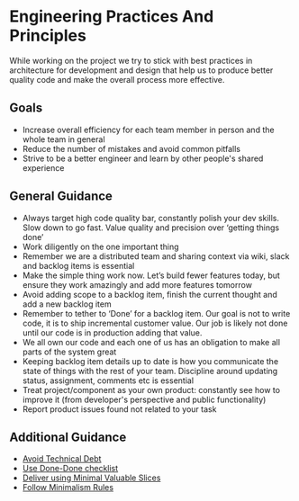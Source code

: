 # Engineering Practices And Principles

While working on the project we try to stick with best practices in architecture for development and design that help us to produce better quality code and make the overall process more effective.

## Goals

* Increase overall efficiency for each team member in person and the whole team in general
* Reduce the number of mistakes and avoid common pitfalls
* Strive to be a better engineer and learn by other people's shared experience

## General Guidance

* Always target high code quality bar, constantly polish your dev skills. Slow down to go fast. Value quality and precision over ‘getting things done’
* Work diligently on the one important thing
* Remember we are a distributed team and sharing context via wiki, slack and backlog items is essential
* Make the simple thing work now. Let’s build fewer features today, but ensure they work amazingly and add more features tomorrow
* Avoid adding scope to a backlog item, finish the current thought and add a new backlog item
* Remember to tether to ‘Done’ for a backlog item. Our goal is not to write code, it is to ship incremental customer value. Our job is likely not done until our code is in production adding that value.
* We all own our code and each one of us has an obligation to make all parts of the system great
* Keeping backlog item details up to date is how you communicate the state of things with the rest of your team. Discipline around updating status, assignment, comments etc is essential
* Treat project/component as your own product: constantly see how to improve it (from developer's perspective and public functionality)
* Report product issues found not related to your task

## Additional Guidance

* [Avoid Technical Debt](https://martinfowler.com/bliki/TechnicalDebt.html)
* [Use Done-Done checklist](BestPractices/DoneDone.md)
* [Deliver using Minimal Valuable Slices](BestPractices/MinimalSlices.md)
* [Follow Minimalism Rules](BestPractices/MinimalismRules.md)